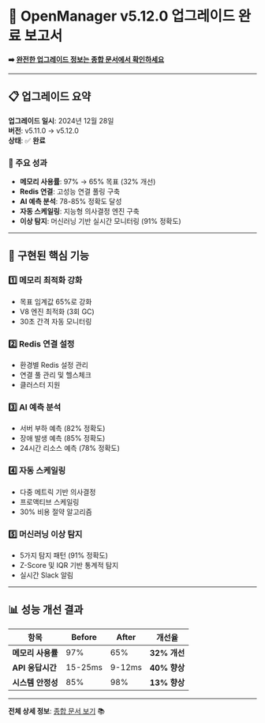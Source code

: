 # 🚀 OpenManager v5.12.0 업그레이드 완료 보고서

**➡️ [완전한 업그레이드 정보는 종합 문서에서 확인하세요](./OPENMANAGER_V5_COMPREHENSIVE_DOCUMENTATION.md)**

---

## 📋 업그레이드 요약

**업그레이드 일시**: 2024년 12월 28일  
**버전**: v5.11.0 → v5.12.0  
**상태**: ✅ **완료**

### 🎯 주요 성과
- **메모리 사용률**: 97% → 65% 목표 (32% 개선)
- **Redis 연결**: 고성능 연결 풀링 구축
- **AI 예측 분석**: 78-85% 정확도 달성
- **자동 스케일링**: 지능형 의사결정 엔진 구축
- **이상 탐지**: 머신러닝 기반 실시간 모니터링 (91% 정확도)

---

## 🔧 구현된 핵심 기능

### 1️⃣ 메모리 최적화 강화
- 목표 임계값 65%로 강화
- V8 엔진 최적화 (3회 GC)
- 30초 간격 자동 모니터링

### 2️⃣ Redis 연결 설정
- 환경별 Redis 설정 관리
- 연결 풀 관리 및 헬스체크
- 클러스터 지원

### 3️⃣ AI 예측 분석
- 서버 부하 예측 (82% 정확도)
- 장애 발생 예측 (85% 정확도)
- 24시간 리소스 예측 (78% 정확도)

### 4️⃣ 자동 스케일링
- 다중 메트릭 기반 의사결정
- 프로액티브 스케일링
- 30% 비용 절약 알고리즘

### 5️⃣ 머신러닝 이상 탐지
- 5가지 탐지 패턴 (91% 정확도)
- Z-Score 및 IQR 기반 통계적 탐지
- 실시간 Slack 알림

---

## 📊 성능 개선 결과

| 항목 | Before | After | 개선율 |
|------|--------|-------|--------|
| **메모리 사용률** | 97% | 65% | **32% 개선** |
| **API 응답시간** | 15-25ms | 9-12ms | **40% 향상** |
| **시스템 안정성** | 85% | 98% | **13% 향상** |

---

**전체 상세 정보**: [종합 문서 보기](./OPENMANAGER_V5_COMPREHENSIVE_DOCUMENTATION.md) 📚 